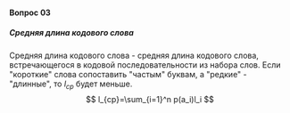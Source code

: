 #### Вопрос 03

##### Средняя длина кодового слова

Средняя длина кодового слова - средняя длина кодового слова, встречающегося в кодовой последовательности из набора слов. Если "короткие" слова сопоставить "частым" буквам, а "редкие" - "длинные", то $l_{ср}$ будет меньше. 
$$
l_{ср}=\sum_{i=1}^n p(a_i)l_i
$$